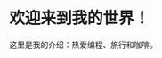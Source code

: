 <!DOCTYPE html>
<html>
<head>
    <title>我的个人网页</title>
</head>
<body>
    <h1>欢迎来到我的世界！</h1>
    <p>这里是我的介绍：热爱编程、旅行和咖啡。</p>
</body>
</html>
